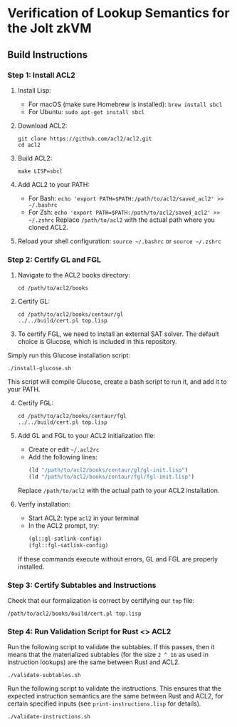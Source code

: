 # Verification of Lookup Semantics for the Jolt zkVM





## Build Instructions

### Step 1: Install ACL2

1. Install Lisp:
   - For macOS (make sure Homebrew is installed): `brew install sbcl`
   - For Ubuntu: `sudo apt-get install sbcl`

2. Download ACL2:
   ```
   git clone https://github.com/acl2/acl2.git
   cd acl2
   ```

3. Build ACL2:
   ```
   make LISP=sbcl
   ```

4. Add ACL2 to your PATH:
   - For Bash: `echo 'export PATH=$PATH:/path/to/acl2/saved_acl2' >> ~/.bashrc`
   - For Zsh: `echo 'export PATH=$PATH:/path/to/acl2/saved_acl2' >> ~/.zshrc`
   Replace `/path/to/acl2` with the actual path where you cloned ACL2.

5. Reload your shell configuration:
   `source ~/.bashrc` or `source ~/.zshrc`

### Step 2: Certify GL and FGL

1. Navigate to the ACL2 books directory:
   ```
   cd /path/to/acl2/books
   ```

2. Certify GL:
   ```
   cd /path/to/acl2/books/centaur/gl
   ../../build/cert.pl top.lisp
   ```


3. To certify FGL, we need to install an external SAT solver. The default choice is Glucose, which is included in this repository.

Simply run this Glucose installation script:
   ```
   ./install-glucose.sh
   ```

This script will compile Glucose, create a bash script to run it, and add it to your PATH.


4. Certify FGL:
   ```
   cd /path/to/acl2/books/centaur/fgl
   ../../build/cert.pl top.lisp
   ```


5. Add GL and FGL to your ACL2 initialization file:
   - Create or edit `~/.acl2rc`
   - Add the following lines:
     ```lisp
     (ld "/path/to/acl2/books/centaur/gl/gl-init.lisp")
     (ld "/path/to/acl2/books/centaur/fgl/fgl-init.lisp")
     ```
   Replace `/path/to/acl2` with the actual path to your ACL2 installation.


6. Verify installation:
   - Start ACL2: type `acl2` in your terminal
   - In the ACL2 prompt, try:
     ```lisp
     (gl::gl-satlink-config)
     (fgl::fgl-satlink-config)
     ```
   If these commands execute without errors, GL and FGL are properly installed.


### Step 3: Certify Subtables and Instructions

Check that our formalization is correct by certifying our `top` file:
```
/path/to/acl2/books/build/cert.pl top.lisp
```

### Step 4: Run Validation Script for Rust <> ACL2

Run the following script to validate the subtables. If this passes, then it means that the materialized subtables (for the size `2 ^ 16` as used in instruction lookups) are the same between Rust and ACL2.
```
./validate-subtables.sh
```

Run the following script to validate the instructions. This ensures that the expected instruction semantics are the same between Rust and ACL2, for certain specified inputs (see `print-instructions.lisp` for details).
```
./validate-instructions.sh
```